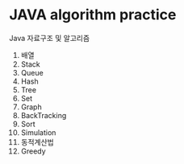 # JAVA algorithm practice

Java 자료구조 및 알고리즘
1. 배열
2. Stack
3. Queue
4. Hash
5. Tree
6. Set
7. Graph
8. BackTracking
9. Sort
10. Simulation
11. 동적계산법
12. Greedy

    



